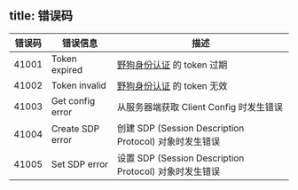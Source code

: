title: 错误码
---

| 错误码 | 错误信息            | 描述                                                 |
| ----- | ------------------ | --------------------------------------------------- |
| 41001 | Token expired      | [野狗身份认证](/auth/iOS/index.html) 的 token 过期     |
| 41002 | Token invalid      | [野狗身份认证](/auth/iOS/index.html) 的 token 无效     |
| 41003 | Get config error   | 从服务器端获取 Client Config 时发生错误                 |
| 41004 | Create SDP error   | 创建 SDP (Session Description Protocol) 对象时发生错误 |
| 41005 | Set SDP error      | 设置 SDP (Session Description Protocol) 对象时发生错误 |
